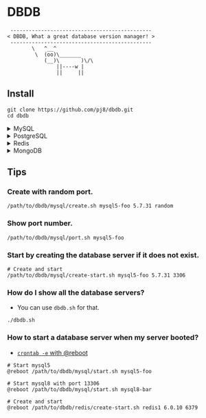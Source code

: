# DBDB

```
 ----------------------------------------------
< DBDB, What a great database version manager! >
 ----------------------------------------------
        \   ^__^
         \  (oo)\_______
            (__)\       )\/\
                ||----w |
                ||     ||
```

## Install

```
git clone https://github.com/pj8/dbdb.git
cd dbdb
```

<details><summary>MySQL</summary><div>

## MySQL

### Manage MySQL Server on localhost

```
./mysql/{create|start|stop|restart|port|status|connect|delete}.sh {name} {mysqlVersion} {port}

# e.g. Create MySQL server.
./mysql/create.sh mysql1 5.7.31 3306

# e.g. Create another one.
./mysql/create.sh mysql2 8.0.30 13306

# e.g.
./mysql/start.sh   mysql1
./mysql/stop.sh    mysql1
./mysql/restart.sh mysql1
./mysql/port.sh    mysql1
./mysql/status.sh  mysql1
./mysql/connect.sh mysql1
./mysql/delete.sh  mysql1

# e.g. Create with random port.
./mysql/create.sh mysql1 5.7.31 random

# e.g. Try create, then start server.
./mysql/create-start.sh mysql1 5.7.31 3306
```

### Supported MySQL Versions

- 5.7.31
- 8.0.23
- 8.0.30

</div></details>

<details><summary>PostgreSQL</summary><div>

## PostgreSQL

### Manage PostgreSQL Server on localhost

```
./postgresql/{create|start|stop|restart|port|status|connect|delete}.sh {name} {postgresqlVersion} {port}

# e.g.
./postgresql/create.sh  pg1 12.4 5432
./postgresql/start.sh   pg1
./postgresql/stop.sh    pg1
./postgresql/restart.sh pg1
./postgresql/port.sh    pg1
./postgresql/status.sh  pg1
./postgresql/connect.sh pg1
./postgresql/delete.sh  pg1
```

### Supported PostgreSQL Versions

- 12.4
- 12.6
- 13.2

</div></details>

<details><summary>Redis</summary><div>

## Redis

### Manage Redis Server on localhost

```
./redis/{create|start|stop|restart|port|status|connect|delete}.sh {name} {redisVersion} {port}

# e.g.
./redis/create.sh  redis1 6.2.14 6379
./redis/start.sh   redis1
./redis/stop.sh    redis1
./redis/restart.sh redis1
./redis/port.sh    redis1
./redis/status.sh  redis1
./redis/connect.sh redis1
./redis/delete.sh  redis1
```

### Supported Redis Versions

- 6.0.16
- 6.2.14
- 7.0.15
- 7.2.5

</div></details>

<details><summary>MongoDB</summary><div>

## MongoDB

### Manage MongoDB Server on localhost

```
./mongodb/{create|start|stop|restart|port|status|connect|delete}.sh {name} {mongodbVersion} {port}

# e.g.
./mongodb/create.sh  mongo1 4.4.3 27017
./mongodb/start.sh   mongo1
./mongodb/stop.sh    mongo1
./mongodb/restart.sh mongo1
./mongodb/port.sh    mongo1
./mongodb/status.sh  mongo1
./mongodb/connect.sh mongo1
./mongodb/delete.sh  mongo1
```

### Supported MongoDB Versions

- 4.4.10
- 5.0.3

</div></details>

## Tips

### Create with random port.

```
/path/to/dbdb/mysql/create.sh mysql5-foo 5.7.31 random
```

### Show port number.

```
/path/to/dbdb/mysql/port.sh mysql5-foo
```

### Start by creating the database server if it does not exist.

```
# Create and start
/path/to/dbdb/mysql/create-start.sh mysql5-foo 5.7.31 3306
```

### How do I show all the database servers?

- You can use `dbdb.sh` for that.

```
./dbdb.sh
```

### How to start a database server when my server booted?

- [`crontab -e` with @reboot](https://man7.org/linux/man-pages/man5/crontab.5.html#EXTENSIONS)

```
# Start mysql5
@reboot /path/to/dbdb/mysql/start.sh mysql5-foo

# Start mysql8 with port 13306
@reboot /path/to/dbdb/mysql/start.sh mysql8-bar

# Create and start
@reboot /path/to/dbdb/redis/create-start.sh redis1 6.0.10 6379
```
